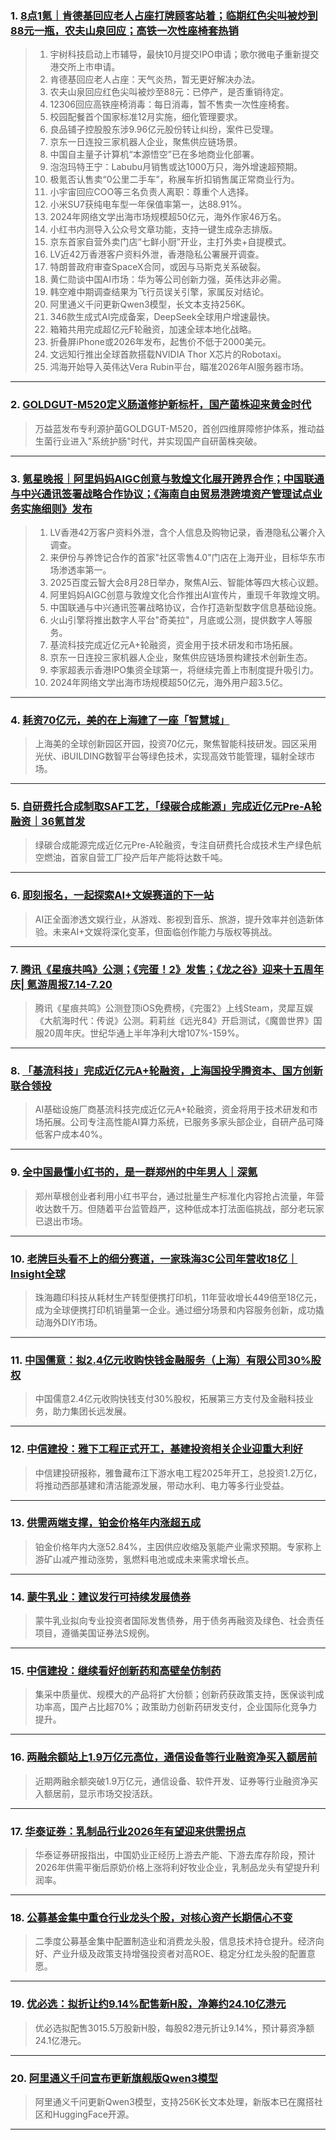 ### 1. [8点1氪｜肯德基回应老人占座打牌顾客站着；临期红色尖叫被炒到88元一瓶，农夫山泉回应；高铁一次性座椅套热销](https://36kr.com/p/3389369949618565?f=rss)

> 1. 宇树科技启动上市辅导，最快10月提交IPO申请；歌尔微电子重新提交港交所上市申请。  
> 2. 肯德基回应老人占座：天气炎热，暂无更好解决办法。  
> 3. 农夫山泉回应红色尖叫被炒至88元：已停产，是否重销待定。  
> 4. 12306回应高铁座椅消毒：每日消毒，暂不售卖一次性座椅套。  
> 5. 校园配餐首个国家标准12月实施，细化管理要求。  
> 6. 良品铺子控股股东涉9.96亿元股份转让纠纷，案件已受理。  
> 7. 京东一日连投三家机器人企业，聚焦供应链场景。  
> 8. 中国自主量子计算机“本源悟空”已在多地商业化部署。  
> 9. 泡泡玛特王宁：Labubu月销售或达1000万只，海外增速超预期。  
> 10. 极氪否认售卖“0公里二手车”，称展车折扣销售属正常商业行为。  
> 11. 小宇宙回应COO等三名负责人离职：尊重个人选择。  
> 12. 小米SU7获纯电车型一年保值率第一，达88.91%。  
> 13. 2024年网络文学出海市场规模超50亿元，海外作家46万名。  
> 14. 小红书内测导入公众号文章功能，支持一键生成杂志排版。  
> 15. 京东首家自营外卖门店“七鲜小厨”开业，主打外卖+自提模式。  
> 16. LV近42万香港客户资料外泄，香港隐私公署展开调查。  
> 17. 特朗普政府审查SpaceX合同，或因与马斯克关系破裂。  
> 18. 黄仁勋谈中国AI市场：华为等公司创新力强，英伟达非必需。  
> 19. 韩空难中期调查结果为飞行员误关引擎，家属反对结论。  
> 20. 阿里通义千问更新Qwen3模型，长文本支持256K。  
> 21. 346款生成式AI完成备案，DeepSeek全球用户增速最快。  
> 22. 箱箱共用完成超亿元F轮融资，加速全球本地化战略。  
> 23. 折叠屏iPhone或2026年发布，起售价不低于2000美元。  
> 24. 文远知行推出全球首款搭载NVIDIA Thor X芯片的Robotaxi。  
> 25. 鸿海开始导入英伟达Vera Rubin平台，瞄准2026年AI服务器市场。

---


### 2. [GOLDGUT-M520定义肠道修护新标杆，国产菌株迎来黄金时代](https://36kr.com/p/3388627209453956?f=rss)

> 万益蓝发布专利源护菌GOLDGUT-M520，首创四维屏障修护体系，推动益生菌行业进入"系统护肠"时代，并实现国产自研菌株突破。

---


### 3. [氪星晚报｜阿里妈妈AIGC创意与敦煌文化展开跨界合作；中国联通与中兴通讯签署战略合作协议；《海南自由贸易港跨境资产管理试点业务实施细则》发布](https://36kr.com/p/3388420949246340?f=rss)

> 1. LV香港42万客户资料外泄，含个人信息及购物记录，香港隐私公署介入调查。  
> 2. 来伊份与养馋记合作的首家"社区零售4.0"门店在上海开业，目标华东市场渗透率第一。  
> 3. 2025百度云智大会8月28日举办，聚焦AI云、智能体等四大核心议题。  
> 4. 阿里妈妈AIGC创意与敦煌文化合作推出AI宣传片，重现千年敦煌文明。  
> 5. 中国联通与中兴通讯签署战略协议，合作打造新型数字信息基础设施。  
> 6. 火山引擎将推出数字人平台"奇美拉"，月底或公测，提供数字人等服务。  
> 7. 基流科技完成近亿元A+轮融资，资金用于技术研发和市场拓展。  
> 8. 京东一日连投三家机器人企业，聚焦供应链场景构建技术创新生态。  
> 9. 李家超表示香港IPO集资全球第一，将继续完善上市制度提升吸引力。  
> 10. 2024年网络文学出海市场规模超50亿元，海外用户超3.5亿。

---


### 4. [耗资70亿元，美的在上海建了一座「智慧城」](https://36kr.com/p/3388527482011784?f=rss)

> 上海美的全球创新园区开园，投资70亿元，聚焦智能科技研发。园区采用光伏、iBUILDING数智平台等绿色技术，实现高效节能管理，辐射全球市场。

---


### 5. [自研费托合成制取SAF工艺，「绿碳合成能源」完成近亿元Pre-A轮融资｜36氪首发](https://36kr.com/p/3388447245926531?f=rss)

> 绿碳合成能源完成近亿元Pre-A轮融资，专注自研费托合成技术生产绿色航空燃油，首家自营工厂投产后年产能将达数千吨。

---


### 6. [即刻报名，一起探索AI+文娱赛道的下一站](https://36kr.com/p/3388452569072000?f=rss)

> AI正全面渗透文娱行业，从游戏、影视到音乐、旅游，提升效率并创造新体验。未来AI+文娱将深化变革，但面临创作能力与版权等挑战。

---


### 7. [腾讯《星痕共鸣》公测；《完蛋！2》发售；《龙之谷》迎来十五周年庆| 氪游周报7.14-7.20](https://36kr.com/p/3388368361472134?f=rss)

> 腾讯《星痕共鸣》公测登顶iOS免费榜，《完蛋2》上线Steam，灵犀互娱《大航海时代：传说》公测。莉莉丝《远光84》开启测试，《魔兽世界》国服20周年庆。世纪华通上半年净利大增107%-159%。

---


### 8. [「基流科技」完成近亿元A+轮融资，上海国投孚腾资本、国方创新联合领投](https://36kr.com/p/3385458684689924?f=rss)

> AI基础设施厂商基流科技完成近亿元A+轮融资，资金将用于技术研发和市场拓展。公司专注高性能AI算力系统，已服务多家头部企业，自研产品可降低客户成本40%。

---


### 9. [全中国最懂小红书的，是一群郑州的中年男人｜深氪](https://36kr.com/p/3388205982597508?f=rss)

> 郑州草根创业者利用小红书平台，通过批量生产标准化内容抢占流量，年营收达数千万。但随着平台监管趋严，这种低成本打法面临挑战，部分老玩家已退出市场。

---


### 10. [老牌巨头看不上的细分赛道，一家珠海3C公司年营收18亿｜Insight全球](https://36kr.com/p/3388088632262409?f=rss)

> 珠海趣印科技从耗材生产转型便携打印机，11年营收增长449倍至18亿元，成为全球便携打印机销量第一企业。通过细分场景和内容服务创新，成功撬动海外DIY市场。

---


### 11. [中国儒意：拟2.4亿元收购快钱金融服务（上海）有限公司30%股权](https://36kr.com/newsflashes/3389373590945928?f=rss)

> 中国儒意2.4亿元收购快钱支付30%股权，拓展第三方支付及金融科技业务，助力集团长远发展。

---


### 12. [中信建投：雅下工程正式开工，基建投资相关企业迎重大利好](https://36kr.com/newsflashes/3389373110960259?f=rss)

> 中信建投研报称，雅鲁藏布江下游水电工程2025年开工，总投资1.2万亿，将推动西部基建和清洁能源发展，带动水利、电力等多行业受益。

---


### 13. [供需两端支撑，铂金价格年内涨超五成](https://36kr.com/newsflashes/3389371366506630?f=rss)

> 铂金价格年内大涨52.84%，主因供应收缩及氢能产业需求预期。专家称上游矿山减产推动涨势，氢燃料电池或成未来需求增长点。

---


### 14. [蒙牛乳业：建议发行可持续发展债券](https://36kr.com/newsflashes/3389370007994757?f=rss)

> 蒙牛乳业拟向专业投资者国际发售债券，用于债务再融资及绿色、社会责任项目，遵循美国证券法S规例。

---


### 15. [中信建投：继续看好创新药和高壁垒仿制药](https://36kr.com/newsflashes/3389369572786305?f=rss)

> 集采中质量优、规模大的产品将扩大份额；创新药获政策支持，医保谈判成功率高，国产占比超70%；政策助力创新药研发支付，企业国际化竞争力提升。

---


### 16. [两融余额站上1.9万亿元高位，通信设备等行业融资净买入额居前](https://36kr.com/newsflashes/3389366114992518?f=rss)

> 近期两融余额突破1.9万亿元，通信设备、软件开发、证券等行业融资净买入额居前，显示市场交投活跃。

---


### 17. [华泰证券：乳制品行业2026年有望迎来供需拐点](https://36kr.com/newsflashes/3389364252688512?f=rss)

> 华泰证券研报指出，中国奶业正经历上游去产能、下游去库存阶段，预计2026年供需平衡后原奶价格上涨将利好牧业企业，乳制品龙头有望提升利润率。

---


### 18. [公募基金集中重仓行业龙头个股，对核心资产长期信心不变](https://36kr.com/newsflashes/3389363745259911?f=rss)

> 二季度公募基金集中配置制造业和消费龙头股，信息技术持仓提升。经济向好、产业升级及政策支持增强投资者对高ROE、稳定分红龙头股的配置意愿。

---


### 19. [优必选：拟折让约9.14%配售新H股，净筹约24.10亿港元](https://36kr.com/newsflashes/3389360919019905?f=rss)

> 优必选拟配售3015.5万股新H股，每股82港元折让9.14%，预计募资净额24.1亿港元。

---


### 20. [阿里通义千问宣布更新旗舰版Qwen3模型](https://36kr.com/newsflashes/3389360167796872?f=rss)

> 阿里通义千问更新Qwen3模型，支持256K长文本处理，新版本已在魔搭社区和HuggingFace开源。

---

